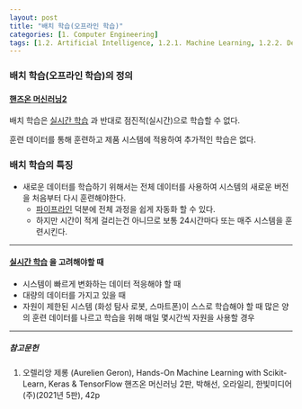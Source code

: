 ```yaml
---
layout: post
title: "배치 학습(오프라인 학습)"
categories: [1. Computer Engineering]
tags: [1.2. Artificial Intelligence, 1.2.1. Machine Learning, 1.2.2. Deep Learning, a.b. SemiSupervised Learning]
---
```



### 배치 학습(오프라인 학습)의 정의

#### [핸즈온 머신러닝2](https://tensorflow.blog/핸즈온-머신러닝-1장2장/1-3-머신러닝-시스템의-종류/)

배치 학습은 [실시간 학습](https://maizer2.github.io/1.%20computer%20engineeringmputer%20engineering/2022/01/14/인공지능에서-입력-데이터-스트림이란.html) 과 반대로 점진적(실시간)으로 학습할 수 없다.

훈련 데이터를 통해 훈련하고 제품 시스템에 적용하여 추가적인 학습은 없다.

### 배치 학습의 특징

* 새로운 데이터를 학습하기 위해서는 전체 데이터를 사용하여 시스템의 새로운 버전을 처음부터 다시 훈련해야한다.
  * [파이프라인](https://maizer2.github.io/1.%20computer%20engineeringmputer%20engineering/2021/11/02/머신러닝에서-파이프라인이란.html) 덕분에 전체 과정을 쉽게 자동화 할 수 있다.
  * 하지만 시간이 적게 걸리는건 아니므로 보통 24시간마다 또는 매주 시스템을 훈련시킨다.

---

#### [실시간 학습](https://maizer2.github.io/1.%20computer%20engineeringmputer%20engineering/2022/01/14/인공지능에서-입력-데이터-스트림이란.html) 을 고려해야할 때

* 시스템이 빠르게 변화하는 데이터 적응해야 할 때
* 대량의 데이터를 가지고 있을 때
* 자원이 제한된 시스템 (화성 탐사 로봇, 스마트폰)이 스스로 학습해야 할 때 많은 양의 훈련 데이터를 나르고 학습을 위해 매일 몇시간씩 자원을 사용할 경우

---

##### 참고문헌

1) 오렐리앙 제롱 (Aurelien Geron), Hands-On Machine Learning with Scikit-Learn, Keras & TensorFlow 핸즈온 머신러닝 2판, 박해선, 오라일리, 한빛미디어(주)(2021년 5판), 42p
